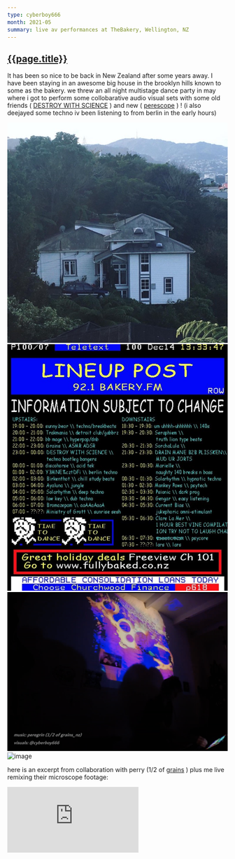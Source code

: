 ```yaml
---
type: cyberboy666
month: 2021-05
summary: live av performances at TheBakery, Wellington, NZ
---
```


## [ {{page.title}} ]({{page.url}})

It has been so nice to be back in New Zealand after some years away. I have been staying in an awesome big house in the brooklyn hills known to some as the bakery. we threw an all night multistage dance party in may where i got to perform some collobarative audio visual sets with some old friends ( [DESTROY WITH SCIENCE](https://www.instagram.com/destroywithscience/) ) and new ( [perescope](https://www.instagram.com/perescope_nz/) ) ! (i also deejayed some techno iv been listening to from berlin in the early hours)

![image](/images/cyberboy666/bakerymeme1.jpg)
![image](/images/cyberboy666/bakerymeme2.jpg)
![image](/images/cyberboy666/bakerymeme3.png)
![image](/images/cyberboy666/bakerymeme4.png)

here is an excerpt from collaboration with perry (1/2 of [grains](https://www.instagram.com/grains_nz/) ) plus me live remixing their microscope footage:

<div class="video-box" id="ratio169"><iframe id="video-box" src="https://www.youtube.com/embed/28QYWKT3sFM" frameborder="0" webkitallowfullscreen mozallowfullscreen allowfullscreen></iframe></div>